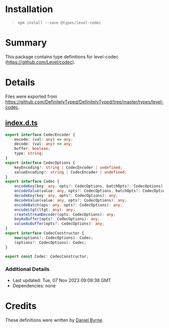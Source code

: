 # Installation
> `npm install --save @types/level-codec`

# Summary
This package contains type definitions for level-codec (https://github.com/Level/codec).

# Details
Files were exported from https://github.com/DefinitelyTyped/DefinitelyTyped/tree/master/types/level-codec.
## [index.d.ts](https://github.com/DefinitelyTyped/DefinitelyTyped/tree/master/types/level-codec/index.d.ts)
````ts
export interface CodecEncoder {
    encode: (val: any) => any;
    decode: (val: any) => any;
    buffer: boolean;
    type: string;
}
export interface CodecOptions {
    keyEncoding?: string | CodecEncoder | undefined;
    valueEncoding?: string | CodecEncoder | undefined;
}
export interface Codec {
    encodeKey(key: any, opts?: CodecOptions, batchOpts?: CodecOptions): any;
    encodeValue(value: any, opts?: CodecOptions, batchOpts?: CodecOptions): any;
    decodeKey(key: any, opts?: CodecOptions): any;
    decodeValue(value: any, opts?: CodecOptions): any;
    encodeBatch(ops: any, opts?: CodecOptions): any;
    encodeLtgt(ltgt: any): any;
    createStreamDecoder(opts: CodecOptions): any;
    keyAsBuffer(opts?: CodecOptions): any;
    valueAsBuffer(opts?: CodecOptions): any;
}
export interface CodecConstructor {
    new(options?: CodecOptions): Codec;
    (options?: CodecOptions): Codec;
}

export const Codec: CodecConstructor;

````

### Additional Details
 * Last updated: Tue, 07 Nov 2023 09:09:38 GMT
 * Dependencies: none

# Credits
These definitions were written by [Daniel Byrne](https://github.com/danwbyrne).
